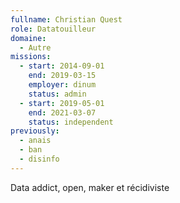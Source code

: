 ```yaml
---
fullname: Christian Quest
role: Datatouilleur
domaine:
  - Autre
missions:
  - start: 2014-09-01
    end: 2019-03-15
    employer: dinum
    status: admin
  - start: 2019-05-01
    end: 2021-03-07
    status: independent
previously:
  - anais
  - ban
  - disinfo
---
```


Data addict, open, maker et récidiviste
